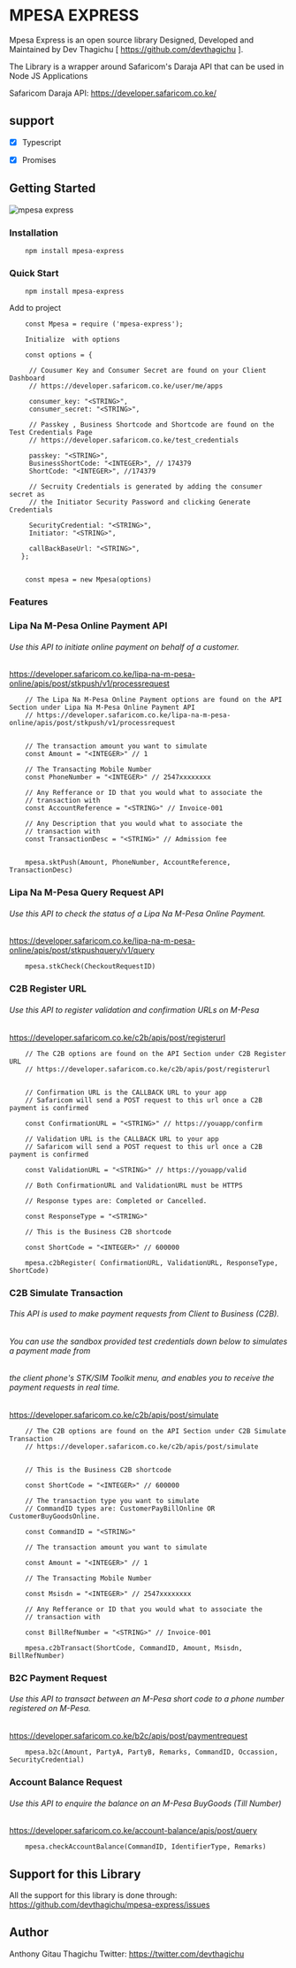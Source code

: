 # MPESA EXPRESS
 
 Mpesa Express is an open source library Designed, Developed and Maintained by Dev Thagichu [ https://github.com/devthagichu ].
 
 The Library is a wrapper around Safaricom's Daraja API that can be used in Node JS Applications
 
 Safaricom Daraja API: https://developer.safaricom.co.ke/
 
 
 ## support
 
 - [x] Typescript
 - [x] Promises
 
 
 
 ## Getting Started
![mpesa express](nodejs.png)


### Installation 

        npm install mpesa-express



### Quick Start

        npm install mpesa-express  

Add to project

        const Mpesa = require ('mpesa-express');

        Initialize  with options
 
        const options = {

         // Cousumer Key and Consumer Secret are found on your Client Dashboard
         // https://developer.safaricom.co.ke/user/me/apps

         consumer_key: "<STRING>",
         consumer_secret: "<STRING>",

         // Passkey , Business Shortcode and Shortcode are found on the Test Credentials Page
         // https://developer.safaricom.co.ke/test_credentials

         passkey: "<STRING>",
         BusinessShortCode: "<INTEGER>", // 174379
         ShortCode: "<INTEGER>", //174379

         // Secruity Credentials is generated by adding the consumer secret as 
         // the Initiator Security Password and clicking Generate Credentials
         
         SecurityCredential: "<STRING>",
         Initiator: "<STRING>",
         
         callBackBaseUrl: "<STRING>",
       };
 
    
        const mpesa = new Mpesa(options)



### Features

###   Lipa Na M-Pesa Online Payment API
###### Use this API to initiate online payment on behalf of a customer.
https://developer.safaricom.co.ke/lipa-na-m-pesa-online/apis/post/stkpush/v1/processrequest

        
        // The Lipa Na M-Pesa Online Payment options are found on the API Section under Lipa Na M-Pesa Online Payment API
        // https://developer.safaricom.co.ke/lipa-na-m-pesa-online/apis/post/stkpush/v1/processrequest


        // The transaction amount you want to simulate 
        const Amount = "<INTEGER>" // 1

        // The Transacting Mobile Number
        const PhoneNumber = "<INTEGER>" // 2547xxxxxxxx

        // Any Refferance or ID that you would what to associate the 
        // transaction with
        const AccountReference = "<STRING>" // Invoice-001

        // Any Description that you would what to associate the 
        // transaction with
        const TransactionDesc = "<STRING>" // Admission fee

        
        mpesa.sktPush(Amount, PhoneNumber, AccountReference, TransactionDesc) 

### Lipa Na M-Pesa Query Request API
###### Use this API to check the status of a Lipa Na M-Pesa Online Payment.
https://developer.safaricom.co.ke/lipa-na-m-pesa-online/apis/post/stkpushquery/v1/query

        mpesa.stkCheck(CheckoutRequestID)

### C2B Register URL
 ###### Use this API to register validation and confirmation URLs on M-Pesa 
 https://developer.safaricom.co.ke/c2b/apis/post/registerurl

        // The C2B options are found on the API Section under C2B Register URL 
        // https://developer.safaricom.co.ke/c2b/apis/post/registerurl


        // Confirmation URL is the CALLBACK URL to your app
        // Safaricom will send a POST request to this url once a C2B payment is confirmed
        
        const ConfirmationURL = "<STRING>" // https://youapp/confirm

        // Validation URL is the CALLBACK URL to your app
        // Safaricom will send a POST request to this url once a C2B payment is confirmed
        
        const ValidationURL = "<STRING>" // https://youapp/valid

        // Both ConfirmationURL and ValidationURL must be HTTPS

        // Response types are: Completed or Cancelled.
        
        const ResponseType = "<STRING>"

        // This is the Business C2B shortcode
        
        const ShortCode = "<INTEGER>" // 600000
        
        mpesa.c2bRegister( ConfirmationURL, ValidationURL, ResponseType, ShortCode)

### C2B Simulate Transaction
###### This API is used to make payment requests from Client to Business (C2B). 
###### You can use the sandbox provided test credentials down below to simulates a payment made from 
###### the client phone's STK/SIM Toolkit menu, and enables you to receive the payment requests in real time.
https://developer.safaricom.co.ke/c2b/apis/post/simulate

        // The C2B options are found on the API Section under C2B Simulate Transaction
        // https://developer.safaricom.co.ke/c2b/apis/post/simulate


        // This is the Business C2B shortcode
        
        const ShortCode = "<INTEGER>" // 600000

        // The transaction type you want to simulate
        // CommandID types are: CustomerPayBillOnline OR CustomerBuyGoodsOnline.
        
        const CommandID = "<STRING>"

        // The transaction amount you want to simulate 
        
        const Amount = "<INTEGER>" // 1

        // The Transacting Mobile Number
        
        const Msisdn = "<INTEGER>" // 2547xxxxxxxx

        // Any Refferance or ID that you would what to associate the 
        // transaction with
        
        const BillRefNumber = "<STRING>" // Invoice-001
        
        mpesa.c2bTransact(ShortCode, CommandID, Amount, Msisdn, BillRefNumber)

### B2C Payment Request
###### Use this API to transact between an M-Pesa short code to a phone number registered on M-Pesa.
https://developer.safaricom.co.ke/b2c/apis/post/paymentrequest

        mpesa.b2c(Amount, PartyA, PartyB, Remarks, CommandID, Occassion, SecurityCredential)

### Account Balance Request
###### Use this API to enquire the balance on an M-Pesa BuyGoods (Till Number)
https://developer.safaricom.co.ke/account-balance/apis/post/query

        mpesa.checkAccountBalance(CommandID, IdentifierType, Remarks)
        
## Support for this Library

All the support for this library is done through: https://github.com/devthagichu/mpesa-express/issues


## Author
Anthony Gitau Thagichu
Twitter: https://twitter.com/devthagichu


